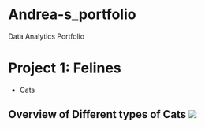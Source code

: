 # Andrea-s_portfolio
Data Analytics Portfolio

# Project 1: Felines
* Cats
##  Overview of Different types of Cats    ![](cat-1113335_640.png)
